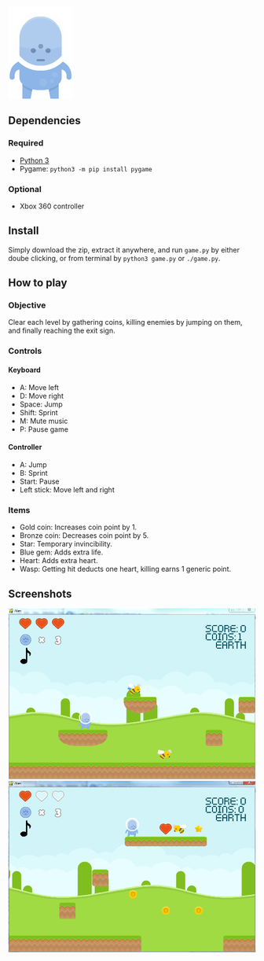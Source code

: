![Main character](alien.png)
## Dependencies
### Required
- [Python 3](https://www.python.org/downloads/)
- Pygame: `python3 -m pip install pygame`

### Optional
- Xbox 360 controller

## Install
Simply download the zip, extract it anywhere, and run `game.py` by either doube clicking, or from terminal by `python3 game.py` or `./game.py`.

## How to play
### Objective
Clear each level by gathering coins, killing enemies by jumping on them, and finally reaching the exit sign.

### Controls
#### Keyboard
- A: Move left
- D: Move right
- Space: Jump
- Shift: Sprint
- M: Mute music
- P: Pause game

#### Controller
- A: Jump
- B: Sprint
- Start: Pause
- Left stick: Move left and right

### Items
- Gold coin: Increases coin point by 1.
- Bronze coin: Decreases coin point by 5.
- Star: Temporary invincibility.
- Blue gem: Adds extra life.
- Heart: Adds extra heart.
- Wasp: Getting hit deducts one heart, killing earns 1 generic point.

## Screenshots
![Screenshot](screenshot1.PNG)
![Screenshot](screenshot2.PNG)
